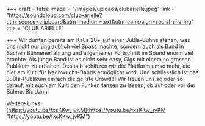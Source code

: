 +++
draft = false
image = "/images/uploads/clubarielle.jpeg"
link = "https://soundcloud.com/club-arielle?utm_source=clipboard&utm_medium=text&utm_campaign=social_sharing"
title = "CLUB ARIELLE"

+++
Wir durften bereits am KaLa 20+ auf einer JuBla-Bühne stehen, was uns nicht nur unglaublich viel Spass machte, sondern auch als Band in Sachen Bühnenerfahrung und allgemeiner Fortschritt im Sound enorm viel brachte. Als junge Band ist es nicht sehr easy, Gigs mit einem so grossen Publikum zu erhalten. Deshalb schätzen wir die Plattform umso mehr, die hier am Kulti für Nachwuchs-Bands ermöglicht wird. Und schliesslich ist das JuBla-Publikum einfach die geilste Crowd!!! Wir freuen uns so oder so darauf, mit euch am Kulti den Funken tanzen zu lassen, ob auf oder vor der Bühne. Bis dann!

Weitere Links:  
[https://youtu.be/fxsKKw_jvKM](https://youtu.be/fxsKKw_jvKM "https://youtu.be/fxsKKw_jvKM")